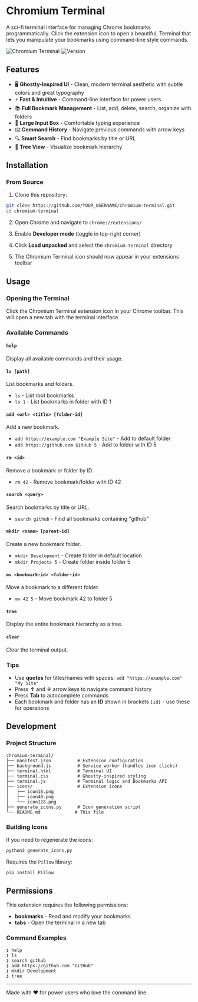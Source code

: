 # Chromium Terminal

A sci-fi terminal interface for managing Chrome bookmarks programmatically. Click the extension icon to open a beautiful, Terminal that lets you manipulate your bookmarks using command-line style commands.

![Chromium Terminal](https://img.shields.io/badge/Chrome-Extension-green)
![Version](https://img.shields.io/badge/version-1.0.0-blue)

## Features

- 🖥️ **Ghostty-Inspired UI** - Clean, modern terminal aesthetic with subtle colors and great typography
- ⚡ **Fast & Intuitive** - Command-line interface for power users
- 📚 **Full Bookmark Management** - List, add, delete, search, organize with folders
- 🎨 **Large Input Box** - Comfortable typing experience
- ⌨️ **Command History** - Navigate previous commands with arrow keys
- 🔍 **Smart Search** - Find bookmarks by title or URL
- 🌳 **Tree View** - Visualize bookmark hierarchy

## Installation

### From Source

1. Clone this repository:
```bash
git clone https://github.com/YOUR_USERNAME/chromium-terminal.git
cd chromium-terminal
```

2. Open Chrome and navigate to `chrome://extensions/`

3. Enable **Developer mode** (toggle in top-right corner)

4. Click **Load unpacked** and select the `chromium-terminal` directory

5. The Chromium Terminal icon should now appear in your extensions toolbar

## Usage

### Opening the Terminal

Click the Chromium Terminal extension icon in your Chrome toolbar. This will open a new tab with the terminal interface.

### Available Commands

#### `help`
Display all available commands and their usage.

#### `ls [path]`
List bookmarks and folders.
- `ls` - List root bookmarks
- `ls 1` - List bookmarks in folder with ID 1

#### `add <url> <title> [folder-id]`
Add a new bookmark.
- `add https://example.com "Example Site"` - Add to default folder
- `add https://github.com GitHub 5` - Add to folder with ID 5

#### `rm <id>`
Remove a bookmark or folder by ID.
- `rm 42` - Remove bookmark/folder with ID 42

#### `search <query>`
Search bookmarks by title or URL.
- `search github` - Find all bookmarks containing "github"

#### `mkdir <name> [parent-id]`
Create a new bookmark folder.
- `mkdir Development` - Create folder in default location
- `mkdir Projects 5` - Create folder inside folder 5

#### `mv <bookmark-id> <folder-id>`
Move a bookmark to a different folder.
- `mv 42 5` - Move bookmark 42 to folder 5

#### `tree`
Display the entire bookmark hierarchy as a tree.

#### `clear`
Clear the terminal output.

### Tips

- Use **quotes** for titles/names with spaces: `add "https://example.com" "My Site"`
- Press **↑** and **↓** arrow keys to navigate command history
- Press **Tab** to autocomplete commands
- Each bookmark and folder has an **ID** shown in brackets `[id]` - use these for operations

## Development

### Project Structure

```
chromium-terminal/
├── manifest.json          # Extension configuration
├── background.js          # Service worker (handles icon clicks)
├── terminal.html          # Terminal UI
├── terminal.css           # Ghostty-inspired styling
├── terminal.js            # Terminal logic and Bookmarks API
├── icons/                 # Extension icons
│   ├── icon16.png
│   ├── icon48.png
│   └── icon128.png
├── generate_icons.py      # Icon generation script
└── README.md             # This file
```

### Building Icons

If you need to regenerate the icons:

```bash
python3 generate_icons.py
```

Requires the `Pillow` library:
```bash
pip install Pillow
```

## Permissions

This extension requires the following permissions:
- **bookmarks** - Read and modify your bookmarks
- **tabs** - Open the terminal in a new tab

### Command Examples
```
❯ help
❯ ls
❯ search github
❯ add https://github.com "GitHub"
❯ mkdir Development
❯ tree
```

---

Made with ❤️ for power users who love the command line

